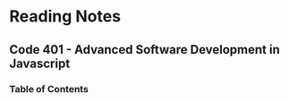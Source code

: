 # Reading Notes

## Code 401 - Advanced Software Development in Javascript

### Table of Contents



